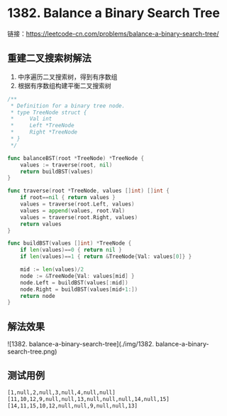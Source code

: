 # 1382. Balance a Binary Search Tree

链接：https://leetcode-cn.com/problems/balance-a-binary-search-tree/

## 重建二叉搜索树解法

1. 中序遍历二叉搜索树，得到有序数组
2. 根据有序数组构建平衡二叉搜索树

```go
/**
 * Definition for a binary tree node.
 * type TreeNode struct {
 *     Val int
 *     Left *TreeNode
 *     Right *TreeNode
 * }
 */

func balanceBST(root *TreeNode) *TreeNode {
    values := traverse(root, nil)
    return buildBST(values)
}

func traverse(root *TreeNode, values []int) []int {
    if root==nil { return values }
    values = traverse(root.Left, values)
    values = append(values, root.Val)
    values = traverse(root.Right, values)
    return values
}

func buildBST(values []int) *TreeNode {
    if len(values)==0 { return nil }
    if len(values)==1 { return &TreeNode{Val: values[0]} }

    mid := len(values)/2
    node := &TreeNode{Val: values[mid] }
    node.Left = buildBST(values[:mid])
    node.Right = buildBST(values[mid+1:])
    return node
}
```

## 解法效果

![1382. balance-a-binary-search-tree](./img/1382. balance-a-binary-search-tree.png)

## 测试用例

```txt
[1,null,2,null,3,null,4,null,null]
[11,10,12,9,null,null,13,null,null,null,14,null,15]
[14,11,15,10,12,null,null,9,null,null,13]
```

